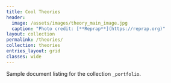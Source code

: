 ```yaml
---
title: Cool Theories
header:
  image: /assets/images/theory_main_image.jpg
  caption: "Photo credit: [**Reprap**](https://reprap.org)"
layout: collection
permalink: /theories/
collection: theories
entries_layout: grid
classes: wide
---
```


Sample document listing for the collection `_portfolio`.
